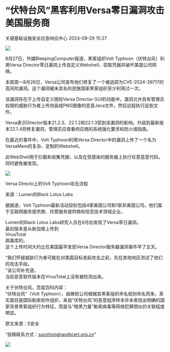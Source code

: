 #  “伏特台风”黑客利用Versa零日漏洞攻击美国服务商   
 关键基础设施安全应急响应中心   2024-08-29 15:27  
  
![](https://mmbiz.qpic.cn/sz_mmbiz_png/iaz5iaQYxGogs6TibDytX0iaBjw9aSGGiaPiasKSibvgPpn8dMjqnOQNOZR47yALCsnkO58HWYlsmPDsCPQAa8DlwQLEQ/640?wx_fmt=png&from=appmsg "")  
  
8月27日，外媒BleepingComputer报道，黑客组织Volt Typhoon（伏特台风）利用Versa Director零日漏洞上传自定义Webshell，窃取凭据并破坏美国公司网络。  
  
本周周一8月26日，Versa公司宣布他们修复了一个被追踪为CVE-2024-39717的高风险漏洞。这个漏洞被未具名的民族国家黑客组织至少利用过一次。  
  
该漏洞存在于上传自定义图标Versa Director GUI的功能中。漏洞允许具有管理员权限的威胁行为者上传伪装成PNG图像的恶意Java文件，然后远程执行这些文件。  
  
Versa表示Director版本21.2.3、22.1.2和22.1.3受到该漏洞的影响。升级到最新版本22.1.4将修复漏洞，管理员应查看供应商的系统强化要求和防火墙指南。  
  
在最近的事件中，Volt Typhoon利用Versa Director中的漏洞上传了一个名为 VersaMem的复杂、定制的Webshell。  
  
此WebShell用于拦截和收集凭据，以及在受感染的服务器上执行任意恶意代码，同时避免被发现。  
  
![](https://mmbiz.qpic.cn/sz_mmbiz_png/QmbJGbR2j6zggdhuQFn2ibDcvfdhOPR3UOJxuaTsrclF7St4Q2FZiaB4JicbBdCwZVgoc69MlLHHDpxFpOBydahYg/640?wx_fmt=other&from=appmsg&tp=webp&wxfrom=5&wx_lazy=1&wx_co=1 "")  
  
Versa Directo上的Volt Typhoon攻击流程  
  
来源：Lumen的Black Lotus Labs  
  
据报道，Volt Typhoon最新活动目标包括4家美国公司和1家非美国公司，他们属于互联网服务提供商、托管服务提供商和信息技术领域企业。  
  
Lumen的Black Lotus Labs研究人员在6月初发现了Versa零日漏洞。  
最初版本是从新加坡上传到  
VirusTotal  
病毒库的。  
这个上传时间大约比在美国最早发现Versa Director服务器漏洞事件早了五天。  
  
“我们怀疑威胁行为者可能在对美国目标发起攻击之前，先在其他地区测试了他们的攻击手段。  
“该公司补充道。  
当前恶意软件版本在VirusTotal上没有被检测出来。  
  
关于伏特台风，百度百科内容：  
“伏特台风”（Volt Typhoon），由微软公司根据其黑客组织命名规则命名而来，真实面目是国际勒索软件组织，来自“伏特台风”的恶意程序样本并未表现出明确的国家背景黑客组织行为特征，而是与“暗黑力量”勒索病毒等网络犯罪团伙的关联程度明显。  
  
  
  
  
原文来源：E安全  
  
“投稿联系方式：sunzhonghao@cert.org.cn”  
  
![](https://mmbiz.qpic.cn/sz_mmbiz_jpg/iaz5iaQYxGogvC8qicuLNlkT5ibJnwu1leQiabRVqFk4Sb3q1fqrDhicLBNAqVY4REuTetY1zBYuUdic0nVhZR4FHpAfg/640?wx_fmt=other&wxfrom=5&wx_lazy=1&wx_co=1&tp=webp "")  
  
  
